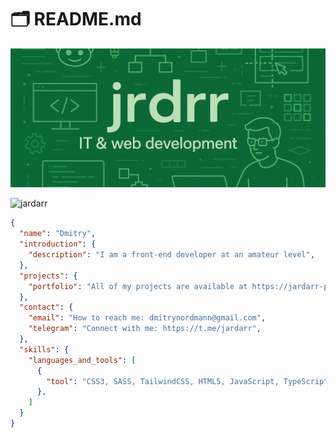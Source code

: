 # 🗂️ README.md

![Jardarr Logo](jardarrbanner.png)

<p align="left"> <img src="https://komarev.com/ghpvc/?username=jardarr&label=Profile%20views&color=0e75b6&style=flat" alt="jardarr" /> </p>

```json
{
  "name": "Dmitry",
  "introduction": {
    "description": "I am a front-end developer at an amateur level",
  },
  "projects": {
    "portfolio": "All of my projects are available at https://jardarr-portfolio.vercel.app/"
  },
  "contact": {
    "email": "How to reach me: dmitrynordmann@gmail.com",
    "telegram": "Connect with me: https://t.me/jardarr",
  },
  "skills": {
    "languages_and_tools": [
      {
        "tool": "CSS3, SASS, TailwindCSS, HTML5, JavaScript, TypeScript, React js, Next js, Prisma, Drizzle, GROQ",
      },
    ]
  }
}
```
